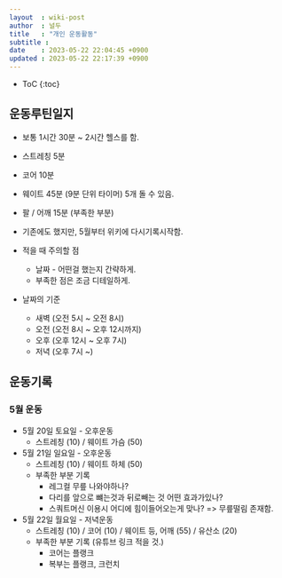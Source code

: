```yaml
---
layout  : wiki-post
author  : 널두
title   : "개인 운동활동"
subtitle : 
date    : 2023-05-22 22:04:45 +0900
updated : 2023-05-22 22:17:39 +0900
---
```

* ToC
{:toc}

## 운동루틴일지
* 보통 1시간 30분 ~ 2시간 헬스를 함.
* 스트레칭 5분
* 코어 10분
* 웨이트 45분 (9분 단위 타이머) 5개 돌 수 있음.
* 팔 / 어깨 15분 (부족한 부분)
* 기존에도 했지만, 5월부터 위키에 다시기록시작함.

* 적을 때 주의할 점
  * 날짜 - 어떤걸 했는지 간략하게.
  * 부족한 점은 조금 디테일하게.

* 날짜의 기준
  * 새벽 (오전 5시 ~ 오전 8시)
  * 오전 (오전 8시  ~ 오후 12시까지)
  * 오후 (오후 12시 ~ 오후 7시)
  * 저녁 (오후 7시 ~)

## 운동기록
### 5월 운동
* 5월 20일 토요일 - 오후운동
  * 스트레칭 (10) / 웨이트 가슴 (50) 
* 5월 21일 일요일 - 오후운동
  * 스트레칭 (10) / 웨이트 하체 (50)
  * 부족한 부분 기록
    * 레그컬 무릎 나와야하나?
    * 다리를 앞으로 뺴는것과 뒤로빼는 것 어떤 효과가있나?
    * 스쿼트머신 이용시 어디에 힘이들어오는게 맞나? => 무릎떨림 존재함.
* 5월 22일 월요일 - 저녁운동
  * 스트레칭 (10) / 코어 (10) / 웨이트 등, 어깨 (55) / 유산소 (20)
  * 부족한 부분 기록 (유튜브 링크 적을 것.)
    * 코어는 플랭크
    * 복부는 플랭크, 크런치
